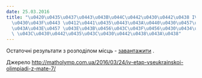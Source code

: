 ```yaml
---
date: 25.03.2016
title: "\u0420\u0435\u0437\u0443\u043B\u044C\u0442\u0430\u0442\u0438 IV \u0435\u0442\
  \u0430\u043F\u0443 \u0412\u0441\u0435\u0443\u043A\u0440\u0430\u0457\u043D\u0441\u044C\
  \u043A\u043E\u0457 \u043E\u043B\u0456\u043C\u043F\u0456\u0430\u0434\u0438 \u0437\
  \ \u043C\u0430\u0442\u0435\u043C\u0430\u0442\u0438\u043A\u0438"
---
```

Остаточні результати з розподілом місць -
[завантажити](/files/результати-iv-етапу--olymp-results-math-2016.xlsx)
.

Джерело
http://matholymp.com.ua/2016/03/24/iv-etap-vseukrainskoi-olimpiadi-z-mate-7/